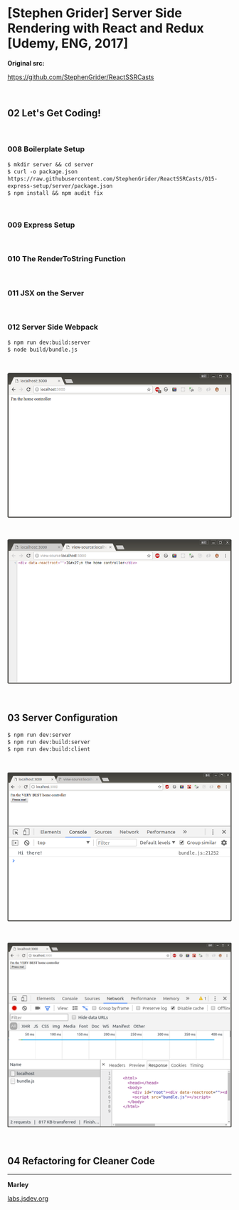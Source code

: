 # [Stephen Grider] Server Side Rendering with React and Redux [Udemy, ENG, 2017]

**Original src:**

https://github.com/StephenGrider/ReactSSRCasts

<br/>

## 02 Let's Get Coding!

<br/>

### 008 Boilerplate Setup

    $ mkdir server && cd server
    $ curl -o package.json  https://raw.githubusercontent.com/StephenGrider/ReactSSRCasts/015-express-setup/server/package.json
    $ npm install && npm audit fix

<br/>

### 009 Express Setup

<br/>

### 010 The RenderToString Function

<br/>

### 011 JSX on the Server

<br/>

### 012 Server Side Webpack

    $ npm run dev:build:server
    $ node build/bundle.js

<br/>

![Application](/img/pic01.png?raw=true)

<br/>

![Application](/img/pic02.png?raw=true)


<br/>

## 03 Server Configuration

    $ npm run dev:server
    $ npm run dev:build:server
    $ npm run dev:build:client


<br/>

![Application](/img/pic3-01.png?raw=true)

<br/>

![Application](/img/pic3-02.png?raw=true)


<br/>

## 04 Refactoring for Cleaner Code


---

**Marley**

<a href="https://labs.jsdev.org">labs.jsdev.org</a>
